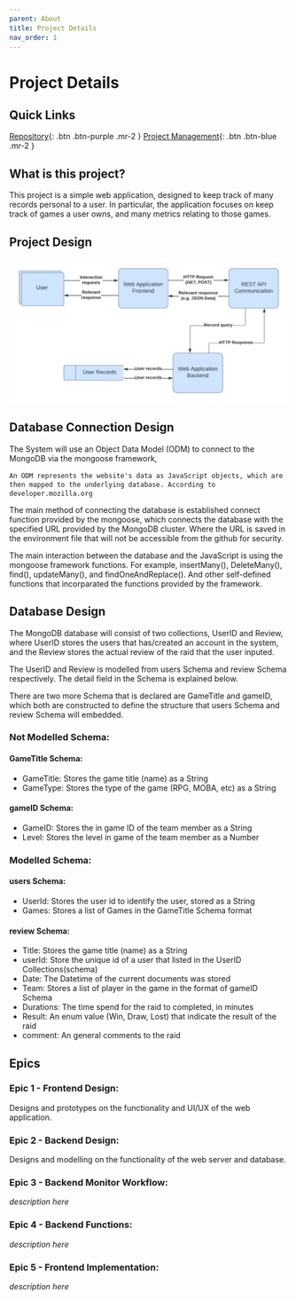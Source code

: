 ```yaml
---
parent: About
title: Project Details
nav_order: 1
---
```


# Project Details

## Quick Links

[Repository](https://github.com/GNyoufun/IT-101){: .btn .btn-purple .mr-2 } [Project Management](https://github.com/users/GNyoufun/projects/1){: .btn .btn-blue .mr-2 }

## What is this project?

This project is a simple web application, designed to keep track of many records personal to a user.
In particular, the application focuses on keep track of games a user owns, and many metrics relating to those games.

## Project Design

![Dataflow diagram for the project](../assets/images/IT%20Project%20Diagrams.png)

## Database Connection Design 
The System will use an Object Data Model (ODM) to connect to the MongoDB via the mongoose framework, 

    An ODM represents the website's data as JavaScript objects, which are then mapped to the underlying database. According to developer.mozilla.org

The main method of connecting the database is established  connect function provided by the mongoose, which connects the database with the specified URL provided by the MongoDB cluster. Where the URL is saved in the environment file that will not be accessible from the github for security.

The main interaction between the database and the JavaScript is using the mongoose framework functions. For example, insertMany(), DeleteMany(), find(), updateMany(), and findOneAndReplace(). 
And other self-defined functions that incorparated the functions provided by the framework.

## Database Design 
The MongoDB database will consist of two collections, UserID and Review, where UserID stores the users that has/created an account in the system, and the Review stores the actual review of the raid that the user inputed. 

The UserID and Review is modelled from users Schema and review Schema respectively. The detail field in the Schema is explained below.

There are two more Schema that is declared are GameTitle and gameID, which both are constructed to define the structure that users Schema and review Schema will embedded.

### Not Modelled Schema: 
#### GameTitle Schema: 
- GameTitle: Stores the game title (name) as a String
- GameType: Stores the type of the game (RPG, MOBA, etc) as a String

#### gameID Schema:
- GameID: Stores the in game ID of the team member as a String
- Level: Stores the level in game of the team member as a Number

### Modelled Schema:
#### users Schema:
- UserId: Stores the user id to identify the user, stored as a String
- Games: Stores a list of Games in the GameTitle Schema format

#### review Schema:
- Title: Stores the game title (name) as a String
- userId: Store the unique id of a user that listed in the UserID Collections(schema)
- Date: The Datetime of the current documents was stored
- Team: Stores a list of player in the game in the format of gameID Schema
- Durations: The time spend for the raid to completed, in minutes
- Result: An enum value (Win, Draw, Lost) that indicate the result of the raid
- comment: An general comments to the raid




## Epics

### Epic 1 - Frontend Design:

Designs and prototypes on the functionality and UI/UX of the web application.

### Epic 2 - Backend Design:

Designs and modelling on the functionality of the web server and database.

### Epic 3 - Backend Monitor Workflow:

_description here_

### Epic 4 - Backend Functions:

_description here_

### Epic 5 - Frontend Implementation:

_description here_
